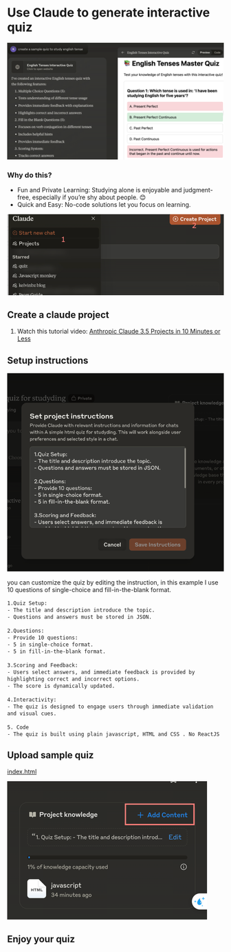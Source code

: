 # Use Claude to generate interactive quiz

![quiz-sample.png](img/quiz-sample.png)

### Why do this?
- Fun and Private Learning: Studying alone is enjoyable and judgment-free, especially if you’re shy about people. 😊
- Quick and Easy: No-code solutions let you focus on learning.

![setup-project.png](img/setup-project.png)

## Create a claude project
1. Watch this tutorial video: [Anthropic Claude 3.5 Projects in 10 Minutes or Less](https://www.youtube.com/watch?v=YnDyBS3-zuM)

## Setup instructions
![instruction.png](img/instruction.png)

you can customize the quiz by editing the instruction, in this example I use 10 questions of single-choice and fill-in-the-blank format.

```
1.Quiz Setup:
- The title and description introduce the topic.
- Questions and answers must be stored in JSON.
	
2.Questions:
- Provide 10 questions:
- 5 in single-choice format.
- 5 in fill-in-the-blank format.
	
3.Scoring and Feedback:
- Users select answers, and immediate feedback is provided by highlighting correct and incorrect options.
- The score is dynamically updated.
	
4.Interactivity:
- The quiz is designed to engage users through immediate validation and visual cues.

5. Code
- The quiz is built using plain javascript, HTML and CSS . No ReactJS

```

## Upload sample quiz
[index.html](index.html)

![add-content.png](img/add-content.png)

## Enjoy your quiz

